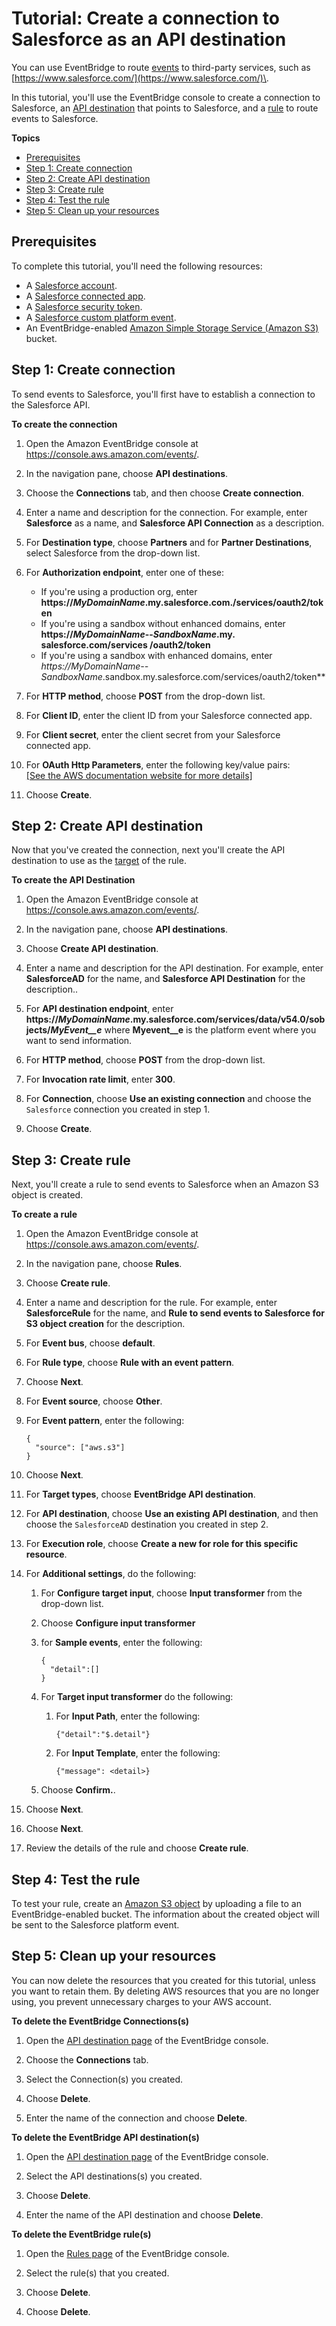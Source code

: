 # Tutorial: Create a connection to Salesforce as an API destination<a name="eb-tutorial-salesforce"></a>

You can use EventBridge to route [events](eb-events.md) to third\-party services, such as [https://www.salesforce.com/](https://www.salesforce.com/)\.

In this tutorial, you'll use the EventBridge console to create a connection to Salesforce, an [API destination](eb-api-destinations.md) that points to Salesforce, and a [rule](eb-rules.md) to route events to Salesforce\. 

**Topics**
+ [Prerequisites](#eb-sf-prereqs)
+ [Step 1: Create connection](#eb-sf-create-connection)
+ [Step 2: Create API destination](#eb-dd-api-destination)
+ [Step 3: Create rule](#eb-dd-create-rule)
+ [Step 4: Test the rule](#eb-dd-test-rule)
+ [Step 5: Clean up your resources](#cleanup)

## Prerequisites<a name="eb-sf-prereqs"></a>

To complete this tutorial, you'll need the following resources:
+ A [Salesforce account](https://login.salesforce.com/)\.
+ A [Salesforce connected app](https://help.salesforce.com/s/articleView?id=sf.connected_app_create_basics.htm)\.
+ A [Salesforce security token](https://help.salesforce.com/s/articleView?id=sf.user_security_token.htm)\.
+ A [Salesforce custom platform event](https://developer.salesforce.com/docs/atlas.en-us.234.0.platform_events.meta/platform_events/platform_events_define.htm)\.
+ An EventBridge\-enabled [Amazon Simple Storage Service \(Amazon S3\)](https://docs.aws.amazon.com/AmazonS3/latest/user-guide/Welcome.html) bucket\.

## Step 1: Create connection<a name="eb-sf-create-connection"></a>

To send events to Salesforce, you'll first have to establish a connection to the Salesforce API\.

**To create the connection**

1. Open the Amazon EventBridge console at [https://console\.aws\.amazon\.com/events/](https://console.aws.amazon.com/events/)\.

1. In the navigation pane, choose **API destinations**\.

1. Choose the **Connections** tab, and then choose **Create connection**\.

1. Enter a name and description for the connection\. For example, enter **Salesforce** as a name, and **Salesforce API Connection** as a description\.

1. For **Destination type**, choose **Partners** and for **Partner Destinations**, select Salesforce from the drop\-down list\.

1. For **Authorization endpoint**, enter one of these:
   + If you're using a production org, enter **https://*MyDomainName*\.my\.salesforce\.com\./services/oauth2/token**
   + If you're using a sandbox without enhanced domains, enter **https://*MyDomainName*\-\-*SandboxName*\.my\. salesforce\.com/services /oauth2/token**
   + If you're using a sandbox with enhanced domains, enter **https://*MyDomainName*\-\-* SandboxName*\.sandbox\.my\.salesforce\.com/services/oauth2/token**

1. For **HTTP method**, choose **POST** from the drop\-down list\.

1. For **Client ID**, enter the client ID from your Salesforce connected app\.

1. For **Client secret**, enter the client secret from your Salesforce connected app\.

1. For **OAuth Http Parameters**, enter the following key/value pairs:    
[\[See the AWS documentation website for more details\]](http://docs.aws.amazon.com/eventbridge/latest/userguide/eb-tutorial-salesforce.html)

1. Choose **Create**\.

## Step 2: Create API destination<a name="eb-dd-api-destination"></a>

Now that you've created the connection, next you'll create the API destination to use as the [target](eb-targets.md) of the rule\.

**To create the API Destination**

1. Open the Amazon EventBridge console at [https://console\.aws\.amazon\.com/events/](https://console.aws.amazon.com/events/)\.

1. In the navigation pane, choose **API destinations**\.

1. Choose **Create API destination**\.

1. Enter a name and description for the API destination\. For example, enter **SalesforceAD** for the name, and **Salesforce API Destination** for the description\.\.

1. For **API destination endpoint**, enter **https://*MyDomainName*\.my\.salesforce\.com/services/data/v54\.0/sobjects/*MyEvent\_\_e*** where **Myevent\_\_e** is the platform event where you want to send information\.

1. For **HTTP method**, choose **POST** from the drop\-down list\.

1. For **Invocation rate limit**, enter **300**\.

1. For **Connection**, choose **Use an existing connection** and choose the `Salesforce` connection you created in step 1\.

1. Choose **Create**\.

## Step 3: Create rule<a name="eb-dd-create-rule"></a>

Next, you'll create a rule to send events to Salesforce when an Amazon S3 object is created\.

**To create a rule**

1. Open the Amazon EventBridge console at [https://console\.aws\.amazon\.com/events/](https://console.aws.amazon.com/events/)\.

1. In the navigation pane, choose **Rules**\.

1. Choose **Create rule**\.

1. Enter a name and description for the rule\. For example, enter **SalesforceRule** for the name, and **Rule to send events to Salesforce for S3 object creation** for the description\.

1. For **Event bus**, choose **default**\.

1. For **Rule type**, choose **Rule with an event pattern**\.

1. Choose **Next**\.

1. For **Event source**, choose **Other**\.

1. For **Event pattern**, enter the following:

   ```
   {
     "source": ["aws.s3"]
   }
   ```

1. Choose **Next**\.

1. For **Target types**, choose **EventBridge API destination**\.

1. For **API destination**, choose **Use an existing API destination**, and then choose the `SalesforceAD` destination you created in step 2\.

1. For **Execution role**, choose **Create a new for role for this specific resource**\.

1. For **Additional settings**, do the following:

   1. For **Configure target input**, choose **Input transformer** from the drop\-down list\.

   1. Choose **Configure input transformer**

   1. for **Sample events**, enter the following:

      ```
      {
        "detail":[]
      }
      ```

   1. For **Target input transformer** do the following:

      1. For **Input Path**, enter the following:

         ```
         {"detail":"$.detail"}
         ```

      1. For **Input Template**, enter the following:

         ```
         {"message": <detail>}
         ```

   1. Choose **Confirm\.**\.

1. Choose **Next**\.

1. Choose **Next**\.

1. Review the details of the rule and choose **Create rule**\.

## Step 4: Test the rule<a name="eb-dd-test-rule"></a>

To test your rule, create an [Amazon S3 object](https://docs.aws.amazon.com/AmazonS3/latest/user-guide/upload-objects.html) by uploading a file to an EventBridge\-enabled bucket\. The information about the created object will be sent to the Salesforce platform event\.

## Step 5: Clean up your resources<a name="cleanup"></a>

You can now delete the resources that you created for this tutorial, unless you want to retain them\. By deleting AWS resources that you are no longer using, you prevent unnecessary charges to your AWS account\.

**To delete the EventBridge Connections\(s\)**

1. Open the [API destination page](https://console.aws.amazon.com/events/home#/apidestinations) of the EventBridge console\.

1. Choose the **Connections** tab\.

1. Select the Connection\(s\) you created\.

1. Choose **Delete**\.

1. Enter the name of the connection and choose **Delete**\.

**To delete the EventBridge API destination\(s\)**

1. Open the [API destination page](https://console.aws.amazon.com/events/home#/apidestinations) of the EventBridge console\.

1. Select the API destinations\(s\) you created\.

1. Choose **Delete**\.

1. Enter the name of the API destination and choose **Delete**\.

**To delete the EventBridge rule\(s\)**

1. Open the [Rules page](https://console.aws.amazon.com/events/home#/rule) of the EventBridge console\.

1. Select the rule\(s\) that you created\.

1. Choose **Delete**\.

1. Choose **Delete**\.